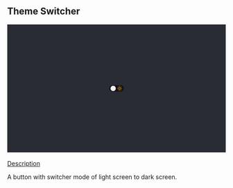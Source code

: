 ## Theme Switcher

![Image](/assets/projectimage.png)

[Description](#project-description)

A button with switcher mode of light screen to dark screen.

